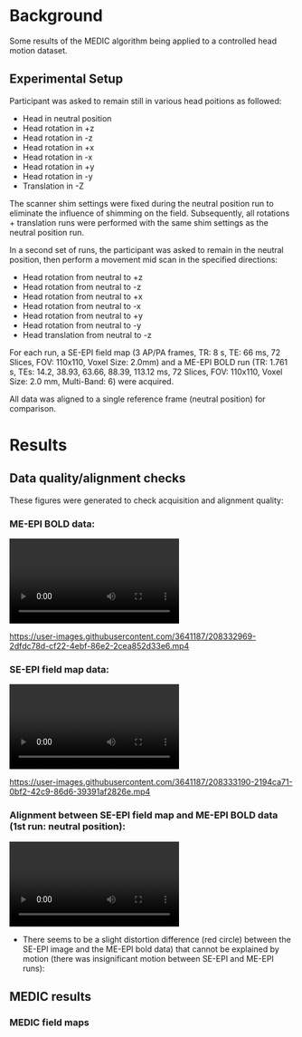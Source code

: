 # Background

Some results of the MEDIC algorithm being applied to a controlled head motion dataset.

## Experimental Setup

Participant was asked to remain still in various head poitions as followed:

- Head in neutral position
- Head rotation in +z
- Head rotation in -z
- Head rotation in +x
- Head rotation in -x
- Head rotation in +y
- Head rotation in -y
- Translation in -Z

The scanner shim settings were fixed during the neutral position run to eliminate the influence of shimming on the
field. Subsequently, all rotations + translation runs were performed with the same shim settings as the neutral
position run.

In a second set of runs, the participant was asked to remain in the neutral position, then perform a movement mid
scan in the specified directions:

- Head rotation from neutral to +z
- Head rotation from neutral to -z
- Head rotation from neutral to +x
- Head rotation from neutral to -x
- Head rotation from neutral to +y
- Head rotation from neutral to -y
- Head translation from neutral to -z

For each run, a SE-EPI field map (3 AP/PA frames, TR: 8 s, TE: 66 ms, 72 Slices, FOV: 110x110,
Voxel Size: 2.0mm) and a ME-EPI BOLD run (TR: 1.761 s, TEs: 14.2, 38.93, 63.66, 88.39, 113.12 ms, 72 Slices,
FOV: 110x110, Voxel Size: 2.0 mm, Multi-Band: 6) were acquired.

All data was aligned to a single reference frame (neutral position) for comparison.

# Results

## Data quality/alignment checks

These figures were generated to check acquisition and alignment quality:

### ME-EPI BOLD data:

<video controls loop>
  <source src="test_outputs/alignment_check_bold.mp4" type="video/mp4">
</video>

https://user-images.githubusercontent.com/3641187/208332969-2dfdc78d-cf22-4ebf-86e2-2cea852d33e6.mp4

### SE-EPI field map data:

<video controls loop>
  <source src="test_outputs/alignment_check_topup.mp4" type="video/mp4">
</video>

https://user-images.githubusercontent.com/3641187/208333190-2194ca71-0bf2-42c9-86d6-39391af2826e.mp4

### Alignment between SE-EPI field map and ME-EPI BOLD data (1st run: neutral position):

<video controls loop>
  <source src="test_outputs/alignment_check_ref.mp4" type="video/mp4">
</video>

- There seems to be a slight distortion difference (red circle) between the SE-EPI image and the ME-EPI bold data) that
cannot be explained by motion (there was insignificant motion between SE-EPI and ME-EPI runs):

## MEDIC results

### MEDIC field maps

